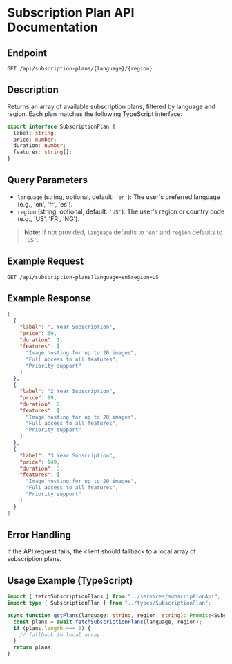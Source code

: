 # Subscription Plan API Documentation

## Endpoint
`GET /api/subscription-plans/{language}/{region}`

## Description
Returns an array of available subscription plans, filtered by language and region. Each plan matches the following TypeScript interface:

```typescript
export interface SubscriptionPlan {
  label: string;
  price: number;
  duration: number;
  features: string[];
}
```

## Query Parameters
- `language` (string, optional, default: `'en'`): The user's preferred language (e.g., 'en', 'fr', 'es').
- `region` (string, optional, default: `'US'`): The user's region or country code (e.g., 'US', 'FR', 'NG').

> **Note:** If not provided, `language` defaults to `'en'` and `region` defaults to `'US'`.

## Example Request
```
GET /api/subscription-plans?language=en&region=US
```

## Example Response
```json
[
  {
    "label": "1 Year Subscription",
    "price": 59,
    "duration": 1,
    "features": [
      "Image hosting for up to 20 images",
      "Full access to all features",
      "Priority support"
    ]
  },
  {
    "label": "2 Year Subscription",
    "price": 99,
    "duration": 2,
    "features": [
      "Image hosting for up to 20 images",
      "Full access to all features",
      "Priority support"
    ]
  },
  {
    "label": "3 Year Subscription",
    "price": 149,
    "duration": 3,
    "features": [
      "Image hosting for up to 20 images",
      "Full access to all features",
      "Priority support"
    ]
  }
]
```

## Error Handling
If the API request fails, the client should fallback to a local array of subscription plans.

## Usage Example (TypeScript)
```typescript
import { fetchSubscriptionPlans } from "../services/subscriptionApi";
import type { SubscriptionPlan } from "../types/SubscriptionPlan";

async function getPlans(language: string, region: string): Promise<SubscriptionPlan[]> {
  const plans = await fetchSubscriptionPlans(language, region);
  if (plans.length === 0) {
    // fallback to local array
  }
  return plans;
}
```
